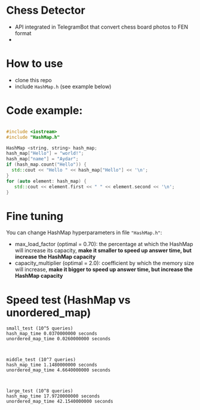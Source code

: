 # Chess Detector
* API integrated in TelegramBot that convert chess board photos to FEN format
* 

# How to use
* clone this repo
* include ```HashMap.h``` (see example below)

# Code example: 
```C++

#include <iostream>
#include "HashMap.h"

HashMap <string, string> hash_map;
hash_map["Hello"] = "world!";
hash_map["name"] = "Aydar";
if (hash_map.count("Hello")) {
  std::cout << "Hello " << hash_map["Hello"] << '\n';
}
for (auto element: hash_map) {
   std::cout << element.first << " " << element.second << '\n';
}
```
# Fine tuning
You can change HashMap hyperparameters in file ```"HashMap.h"```:
* max_load_factor (optimal = 0.70): the percentage at which the HashMap will increase its capacity,  <b>make it smaller to speed up answer time, but increase the HashMap capacity</b>
* capacity_multiplier (optimal = 2.0): coefficient by which the memory size will increase, <b>make it bigger to speed up answer time, but increase the HashMap capacity </b>
# Speed test (HashMap vs unordered_map)
```
small_test (10^5 queries)
hash_map_time 0.0370000000 seconds
unordered_map_time 0.0260000000 seconds



middle_test (10^7 queries)
hash_map_time 1.1480000000 seconds
unordered_map_time 4.6640000000 seconds



large_test (10^8 queries)
hash_map_time 17.9720000000 seconds
unordered_map_time 42.1540000000 seconds
```
